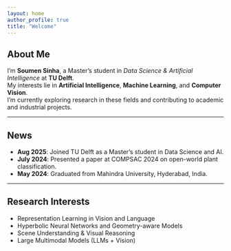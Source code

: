 ```yaml
---
layout: home
author_profile: true
title: "Welcome"
---
```


## About Me

I’m **Soumen Sinha**, a Master’s student in *Data Science & Artificial Intelligence* at **TU Delft**.  
My interests lie in **Artificial Intelligence**, **Machine Learning**, and **Computer Vision**.  
I’m currently exploring research in these fields and contributing to academic and industrial projects.

---

##  News

- **Aug 2025**: Joined TU Delft as a Master’s student in Data Science and AI.  
- **July 2024**: Presented a paper at COMPSAC 2024 on open-world plant classification.  
- **May 2024**: Graduated from Mahindra University, Hyderabad, India.  

---

## Research Interests

- Representation Learning in Vision and Language  
- Hyperbolic Neural Networks and Geometry-aware Models  
- Scene Understanding & Visual Reasoning  
- Large Multimodal Models (LLMs + Vision)  
